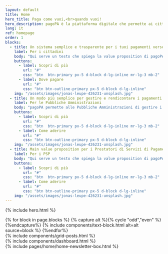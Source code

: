 ```yaml
---
layout: default
title: Home
hero_title: Paga come vuoi,<br>quando vuoi!
hero_description: pagoPA è la piattaforma digitale che permette ai cittadini di effettuare pagamenti verso la Pubblica Amministrazione, in maniera trasparente e intuitiva.
lang: it
ref: homepage
order: 1
blocks: 
  - title: Un sistema semplice e trasparente per i tuoi pagamenti verso le PA
    label: Per i cittadini
    body: "Qui serve un testo che spiega la value proposition di pagoPA per il cittadino: grazie a pagoPA puoi scegliere dove pagare, a chi dare i costi di commissione e non devi preoccuparti della ricevuta."
    buttons:
      - label: Scopri di più
        url: "#"
        css: "btn  btn-primary px-5 d-block d-lg-inline mr-lg-3 mb-2"
      - label: Dove pagare
        url: "#"
        css: "btn btn-outline-primary px-5 d-block d-lg-inline"
    img: "/assets/images/jonas-leupe-426231-unsplash.jpg"
  - title: Un modo più semplice per gestire e rendicontare i pagamenti
    label: Per le Pubbliche Amministrazioni
    body: "pagoPA permette alle Pubbliche Amministrazioni di gestire i pagamenti in modo centralizzato, offrendo servizi automatici di rendicontazione e riconciliazione con un significativo risparmio nei costi di gestione."
    buttons:
      - label: Scopri di più
        url: "#"
        css: "btn  btn-primary px-5 d-block d-lg-inline mr-lg-3 mb-2"
      - label: Come aderire
        url: "#"
        css: "btn btn-outline-primary px-5 d-block d-lg-inline"
    img: "/assets/images/jonas-leupe-426231-unsplash.jpg"
  - title: Main value proposition per i Prestatori di Servizi di Pagamento
    label: Per i PSP
    body: "Qui serve un testo che spiega la value proposition di pagoPA per i PSP: aumento prospect? possibilità di offrire servizi a valore aggiunto? unico interlocutore?"
    buttons:
      - label: Scopri di più
        url: "#"
        css: "btn  btn-primary px-5 d-block d-lg-inline mr-lg-3 mb-2"
      - label: Come aderire
        url: "#"
        css: "btn btn-outline-primary px-5 d-block d-lg-inline"
    img: "/assets/images/jonas-leupe-426231-unsplash.jpg"
---
```


{% include hero.html %}

<main>
<div  class="container my-3 my-md-5 ">
    <section class="my-3 my-lg-5">
      {% for block in page.blocks %}
        {% capture alt %}{% cycle "odd","even" %}{%endcapture%}
        {% include components/text-block.html alt=alt source=block %}
      {%endfor%}
    </section>
    <section class="my-3 my-md-5">
      {% include components/grid-posts.html %}
    </section>
    <section class="my-3 my-md-5">
      {% include components/dashboard.html %}
    </section>
    </div>
</main>
<div class="py-3"></div>
<section id="newsletter" class="section-newsletter" >
        <div class="container py-3 py-lg-5">
          <div class="row">
            <div class="col-12 col-lg-8 offset-lg-2">
                {% include pages/home/home-newsletter-box.html %}
            </div>
          </div>
        </div>
</section>
